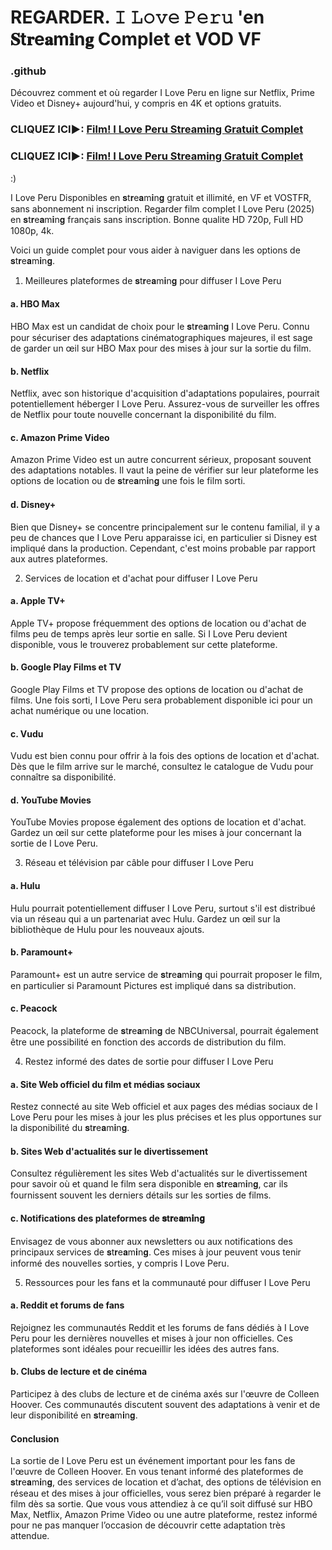 # REGARDER. 𝙸 𝙻𝚘𝚟𝚎 𝙿𝚎𝚛𝚞 'en 𝐒t𝐫e𝐚m𝐢n𝐠 Complet et VOD VF

### .github

Découvrez comment et où regarder I Love Peru en ligne sur Netflix, Prime Video et Disney+ aujourd'hui, y compris en 4K et options gratuits.

### CLIQUEZ ICI►: [Film! I Love Peru Streaming Gratuit Complet](https://t.co/0xWvwAxPDu)

### CLIQUEZ ICI►: [Film! I Love Peru Streaming Gratuit Complet](https://t.co/0xWvwAxPDu)

:)

I Love Peru Disponibles en 𝐬t𝐫e𝐚m𝐢n𝐠 gratuit et illimité, en VF et VOSTFR, sans abonnement ni inscription. Regarder film complet I Love Peru (2025) en 𝐬t𝐫e𝐚m𝐢n𝐠 français sans inscription. Bonne qualite HD 720p, Full HD 1080p, 4k.

Voici un guide complet pour vous aider à naviguer dans les options de 𝐬t𝐫e𝐚m𝐢n𝐠.

1. Meilleures plateformes de 𝐬t𝐫e𝐚m𝐢n𝐠 pour diffuser I Love Peru

#### a. HBO Max
HBO Max est un candidat de choix pour le 𝐬t𝐫e𝐚m𝐢n𝐠 I Love Peru. Connu pour sécuriser des adaptations cinématographiques majeures, il est sage de garder un œil sur HBO Max pour des mises à jour sur la sortie du film.

#### b. Netflix
Netflix, avec son historique d'acquisition d'adaptations populaires, pourrait potentiellement héberger I Love Peru. Assurez-vous de surveiller les offres de Netflix pour toute nouvelle concernant la disponibilité du film.

#### c. Amazon Prime Video
Amazon Prime Video est un autre concurrent sérieux, proposant souvent des adaptations notables. Il vaut la peine de vérifier sur leur plateforme les options de location ou de 𝐬t𝐫e𝐚m𝐢n𝐠 une fois le film sorti.

#### d. Disney+
Bien que Disney+ se concentre principalement sur le contenu familial, il y a peu de chances que I Love Peru apparaisse ici, en particulier si Disney est impliqué dans la production. Cependant, c'est moins probable par rapport aux autres plateformes.

2. Services de location et d'achat pour diffuser I Love Peru

#### a. Apple TV+
Apple TV+ propose fréquemment des options de location ou d'achat de films peu de temps après leur sortie en salle. Si I Love Peru devient disponible, vous le trouverez probablement sur cette plateforme.

#### b. Google Play Films et TV
Google Play Films et TV propose des options de location ou d'achat de films. Une fois sorti, I Love Peru sera probablement disponible ici pour un achat numérique ou une location.

#### c. Vudu
Vudu est bien connu pour offrir à la fois des options de location et d'achat. Dès que le film arrive sur le marché, consultez le catalogue de Vudu pour connaître sa disponibilité.

#### d. YouTube Movies
YouTube Movies propose également des options de location et d'achat. Gardez un œil sur cette plateforme pour les mises à jour concernant la sortie de I Love Peru.

3. Réseau et télévision par câble pour diffuser I Love Peru

#### a. Hulu
Hulu pourrait potentiellement diffuser I Love Peru, surtout s'il est distribué via un réseau qui a un partenariat avec Hulu. Gardez un œil sur la bibliothèque de Hulu pour les nouveaux ajouts.

#### b. Paramount+
Paramount+ est un autre service de 𝐬t𝐫e𝐚m𝐢n𝐠 qui pourrait proposer le film, en particulier si Paramount Pictures est impliqué dans sa distribution.

#### c. Peacock
Peacock, la plateforme de 𝐬t𝐫e𝐚m𝐢n𝐠 de NBCUniversal, pourrait également être une possibilité en fonction des accords de distribution du film.

4. Restez informé des dates de sortie pour diffuser I Love Peru

#### a. Site Web officiel du film et médias sociaux
Restez connecté au site Web officiel et aux pages des médias sociaux de I Love Peru pour les mises à jour les plus précises et les plus opportunes sur la disponibilité du 𝐬t𝐫e𝐚m𝐢n𝐠.

#### b. Sites Web d'actualités sur le divertissement
Consultez régulièrement les sites Web d'actualités sur le divertissement pour savoir où et quand le film sera disponible en 𝐬t𝐫e𝐚m𝐢n𝐠, car ils fournissent souvent les derniers détails sur les sorties de films.

#### c. Notifications des plateformes de 𝐬t𝐫e𝐚m𝐢n𝐠
Envisagez de vous abonner aux newsletters ou aux notifications des principaux services de 𝐬t𝐫e𝐚m𝐢n𝐠. Ces mises à jour peuvent vous tenir informé des nouvelles sorties, y compris I Love Peru.

5. Ressources pour les fans et la communauté pour diffuser I Love Peru

#### a. Reddit et forums de fans
Rejoignez les communautés Reddit et les forums de fans dédiés à I Love Peru pour les dernières nouvelles et mises à jour non officielles. Ces plateformes sont idéales pour recueillir les idées des autres fans.

#### b. Clubs de lecture et de cinéma
Participez à des clubs de lecture et de cinéma axés sur l'œuvre de Colleen Hoover. Ces communautés discutent souvent des adaptations à venir et de leur disponibilité en 𝐬t𝐫e𝐚m𝐢n𝐠.

#### Conclusion
La sortie de I Love Peru est un événement important pour les fans de l'œuvre de Colleen Hoover. En vous tenant informé des plateformes de 𝐬t𝐫e𝐚m𝐢n𝐠, des services de location et d’achat, des options de télévision en réseau et des mises à jour officielles, vous serez bien préparé à regarder le film dès sa sortie. Que vous vous attendiez à ce qu’il soit diffusé sur HBO Max, Netflix, Amazon Prime Video ou une autre plateforme, restez informé pour ne pas manquer l’occasion de découvrir cette adaptation très attendue.
